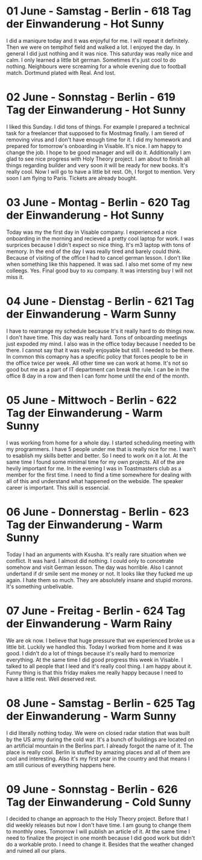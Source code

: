 # 01 June - Samstag - Berlin - 618 Tag der Einwanderung - Hot Sunny

I did a maniqure today and it was enjoyful for me. I will repeat it definitely. Then we were on templhof field and walked a lot. I enjoyed the day. In general I did just nothing and it was nice. This saturday was really nice and calm. I only learned a little bit german. Sometimes it's just cool to do nothing. Neighbours were screaming for a whole evening due to football match. Dortmund plated with Real. And lost.

# 02 June - Sonnstag - Berlin - 619 Tag der Einwanderung - Hot Sunny

I liked this Sunday. I did tons of things. For example I prepared a technical task for a freelancer that supposed to fix Mostmag finally. I am tiered of removing virus and I don't have enough time for it. I did my homework and prepared for tomorrow's onboarding in Visable. It's nice. I am happy to change the job. I hope to be good manager and will do it. Additionally I am glad to see nice progress with Holy Theory project. I am about to finish all things regarding builder and very soon it will be ready for new books. It's really cool. Now I will go to have a little bit rest. Oh, I forgot to mention. Very soon I am flying to Paris. Tickets are already bought.

# 03 June - Montag - Berlin - 620 Tag der Einwanderung - Hot Sunny

Today was my the first day in Visable company. I experienced a nice onboarding in the morning and recieved a pretty cool laptop for work. I was surprices because I didn't expect so nice thing. It's m3 laptop with tons of memory. In the end of the day I was really tired and barely could think. Because of visiting of the office I had to cancel german lesson. I don't like when something like this happened. It was sad. I also met some of my new colleegs. Yes. Final good buy to xu company. It was intersting buy I will not miss it.

# 04 June - Dienstag - Berlin - 621 Tag der Einwanderung - Warm Sunny

I have to rearrange my schedule because It's it really hard to do things now. I don't have time. This day was really hard. Tons of onboarding meetings just expoded my mind. I also was in the office today because I needed to be there. I cannot say that it was really enjoyable but still. I needed to be there. In common this comapny has a specific policy that forces people to be in the office twice per week. All other time we can work at home. It's not so good but me as a part of IT department can break the rule. I can be in the office 8 day in a row and then I can fomr home until the end of the month.

# 05 June - Mittwoch - Berlin - 622 Tag der Einwanderung - Warm Sunny

I was working from home for a whole day. I started scheduling meeting with my programmers. I have 5 people under me that is really nice for me. I wan't to esablish my skills better and better. So I need to work on it a lot. At the same time I found some minimal time for my own projects. All of the are hevily important for me. In the evening I was in Toastmasters club as a member for the first time. I need to find a time somewhere for dealing with all of this and understand what happened on the webside. The speaker career is important. This skill is essencial.

# 06 June - Donnerstag - Berlin - 623 Tag der Einwanderung - Warm Sunny

Today I had an arguments with Ksusha. It's really rare situation when we conflict. It was hard. I almost did nothing. I could only to concetrate somehow and visit German lesson. The day was horrible. Also I cannot undertand if dr smile sent me money or not. It looks like they fucked me up again. I hate them so much. They are absolutely insane and stupid morons. It's something unbelivable.

# 07 June - Freitag - Berlin - 624 Tag der Einwanderung - Warm Rainy

We are ok now. I believe that huge pressure that we experienced broke us a little bit. Luckily we handled this. Today I worked from home and it was good. I didn't do a lot of things because it's really hard to memorize everything. At the same time I did good progress this week in Visable. I talked to all people that I leed and it's really cool thing. I am happy about it. Funny thing is that this friday makes me really happy because I need to have a little rest. Well deserved rest.

# 08 June - Samstag - Berlin - 625 Tag der Einwanderung - Warm Sunny

I did literally nothing today. We were on closed radar station that was built by the US army during the cold war. It's a bunch of buildings are located on an artificial mountain in the Berlins part. I already forgot the name of it. The place is really cool. Berlin is stuffed by amazing places and all of them are cool and interesting. Also it's my first year in the country and that means I am still curious of everything happens here.

# 09 June - Sonnstag - Berlin - 626 Tag der Einwanderung - Cold Sunny

I decided to change an approach to the Holy Theory project. Before that I did weekly releases but now I don't have time. I am goung to change them to monthly ones. Tomorrow I will publish an article of it. At the same time I need to finalize the project in one month because I did good work but didn't do a workable proto. I need to change it. Besides that the weather changed and ruined all our plans.